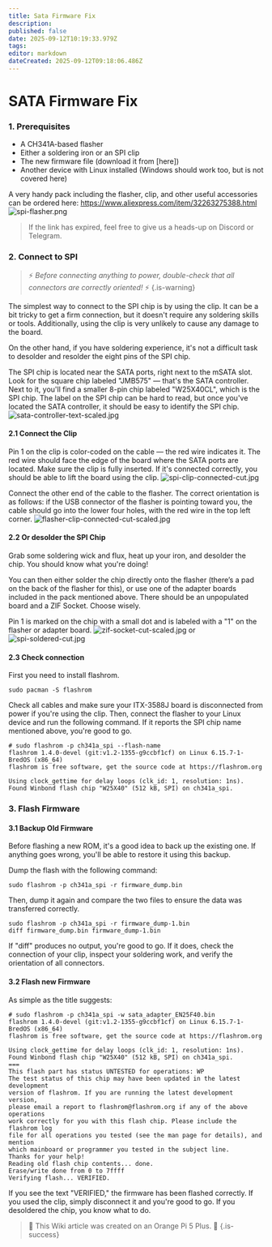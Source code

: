 ```yaml
---
title: Sata Firmware Fix
description: 
published: false
date: 2025-09-12T10:19:33.979Z
tags: 
editor: markdown
dateCreated: 2025-09-12T09:18:06.486Z
---
```


# SATA Firmware Fix

### 1. Prerequisites

- A CH341A-based flasher
- Either a soldering iron or an SPI clip
- The new firmware file (download it from [here])
- Another device with Linux installed (Windows should work too, but is not covered here)

A very handy pack including the flasher, clip, and other useful accessories can be ordered here:
 https://www.aliexpress.com/item/32263275388.html
 ![spi-flasher.png](/wiki-itx3588j-pics/spi-flasher.png)
 >If the link has expired, feel free to give us a heads-up on Discord or Telegram.
 
 ### 2. Connect to SPI
> ⚡ *Before connecting anything to power, double-check that all connectors are correctly oriented!* ⚡ 
{.is-warning}



The simplest way to connect to the SPI chip is by using the clip. It can be a bit tricky to get a firm connection, but it doesn't require any soldering skills or tools. Additionally, using the clip is very unlikely to cause any damage to the board.

On the other hand, if you have soldering experience, it's not a difficult task to desolder and resolder the eight pins of the SPI chip.

The SPI chip is located near the SATA ports, right next to the mSATA slot. Look for the square chip labeled "JMB575" — that's the SATA controller. Next to it, you'll find a smaller 8-pin chip labeled "W25X40CL", which is the SPI chip. The label on the SPI chip can be hard to read, but once you've located the SATA controller, it should be easy to identify the SPI chip.
![sata-controller-text-scaled.jpg](/sata-controller-text-scaled.jpg)
 #### 2.1 Connect the Clip

Pin 1 on the clip is color-coded on the cable — the red wire indicates it. The red wire should face the edge of the board where the SATA ports are located.
Make sure the clip is fully inserted. If it's connected correctly, you should be able to lift the board using the clip.
![spi-clip-connected-cut.jpg](/wiki-itx3588j-pics/spi-clip-connected-cut.jpg)

Connect the other end of the cable to the flasher. The correct orientation is as follows: if the USB connector of the flasher is pointing toward you, the cable should go into the lower four holes, with the red wire in the top left corner.
![flasher-clip-connected-cut-scaled.jpg](/flasher-clip-connected-cut-scaled.jpg)
 
 
 #### 2.2 Or desolder the SPI Chip
Grab some soldering wick and flux, heat up your iron, and desolder the chip. You should know what you're doing!

You can then either solder the chip directly onto the flasher (there’s a pad on the back of the flasher for this), or use one of the adapter boards included in the pack mentioned above.
There should be an unpopulated board and a ZIF Socket. Choose wisely.

Pin 1 is marked on the chip with a small dot and is labeled with a "1" on the flasher or adapter board.
![zif-socket-cut-scaled.jpg](/wiki-itx3588j-pics/zif-socket-cut-scaled.jpg)
or
![spi-soldered-cut.jpg](/wiki-itx3588j-pics/spi-soldered-cut.jpg)

#### 2.3 Check connection
First you need to install flashrom.
```
sudo pacman -S flashrom
```
Check all cables and make sure your ITX-3588J board is disconnected from power if you're using the clip.
Then, connect the flasher to your Linux device and run the following command.
If it reports the SPI chip name mentioned above, you're good to go.
```
# sudo flashrom -p ch341a_spi --flash-name
flashrom 1.4.0-devel (git:v1.2-1355-g9ccbf1cf) on Linux 6.15.7-1-BredOS (x86_64)
flashrom is free software, get the source code at https://flashrom.org

Using clock_gettime for delay loops (clk_id: 1, resolution: 1ns).
Found Winbond flash chip "W25X40" (512 kB, SPI) on ch341a_spi.
```


### 3. Flash Firmware

#### 3.1 Backup Old Firmware
Before flashing a new ROM, it's a good idea to back up the existing one.
If anything goes wrong, you'll be able to restore it using this backup.

Dump the flash with the following command:
```
sudo flashrom -p ch341a_spi -r firmware_dump.bin
```
Then, dump it again and compare the two files to ensure the data was transferred correctly.
```
sudo flashrom -p ch341a_spi -r firmware_dump-1.bin
diff firmware_dump.bin firmware_dump-1.bin
```
If "diff" produces no output, you're good to go.
If it does, check the connection of your clip, inspect your soldering work, and verify the orientation of all connectors.

#### 3.2 Flash new Firmware
As simple as the title suggests:
```
# sudo flashrom -p ch341a_spi -w sata_adapter_EN25F40.bin 
flashrom 1.4.0-devel (git:v1.2-1355-g9ccbf1cf) on Linux 6.15.7-1-BredOS (x86_64)
flashrom is free software, get the source code at https://flashrom.org

Using clock_gettime for delay loops (clk_id: 1, resolution: 1ns).
Found Winbond flash chip "W25X40" (512 kB, SPI) on ch341a_spi.
===
This flash part has status UNTESTED for operations: WP
The test status of this chip may have been updated in the latest development
version of flashrom. If you are running the latest development version,
please email a report to flashrom@flashrom.org if any of the above operations
work correctly for you with this flash chip. Please include the flashrom log
file for all operations you tested (see the man page for details), and mention
which mainboard or programmer you tested in the subject line.
Thanks for your help!
Reading old flash chip contents... done.
Erase/write done from 0 to 7ffff
Verifying flash... VERIFIED.
```

If you see the text "VERIFIED," the firmware has been flashed correctly. If you used the clip, simply disconnect it and you're good to go. If you desoldered the chip, you know what to do.


> 🍊 This Wiki article was created on an Orange Pi 5 Plus. 🍊
{.is-success}
